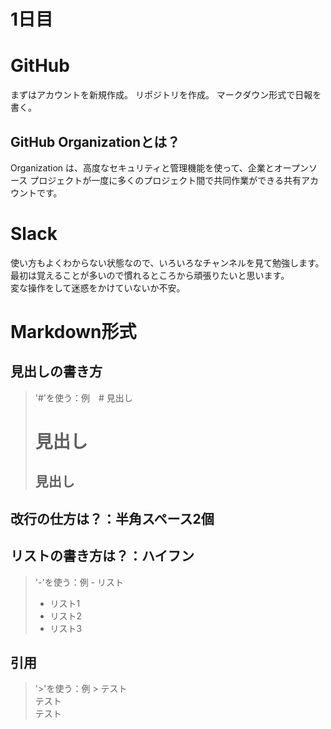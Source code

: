 # 1日目

# GitHub
まずはアカウントを新規作成。
リポジトリを作成。
マークダウン形式で日報を書く。


## GitHub Organizationとは？
Organization は、高度なセキュリティと管理機能を使って、企業とオープンソース プロジェクトが一度に多くのプロジェクト間で共同作業ができる共有アカウントです。

# Slack
使い方もよくわからない状態なので、いろいろなチャンネルを見て勉強します。  
最初は覚えることが多いので慣れるところから頑張りたいと思います。  
変な操作をして迷惑をかけていないか不安。

# Markdown形式

## 見出しの書き方
> '#'を使う：例　# 見出し
> # 見出し
> ## 見出し

## 改行の仕方は？：半角スペース2個

## リストの書き方は？：ハイフン
> '-'を使う：例 - リスト
> - リスト1
> - リスト2
> - リスト3

## 引用
> '>'を使う：例 > テスト  
> テスト  
> テスト
